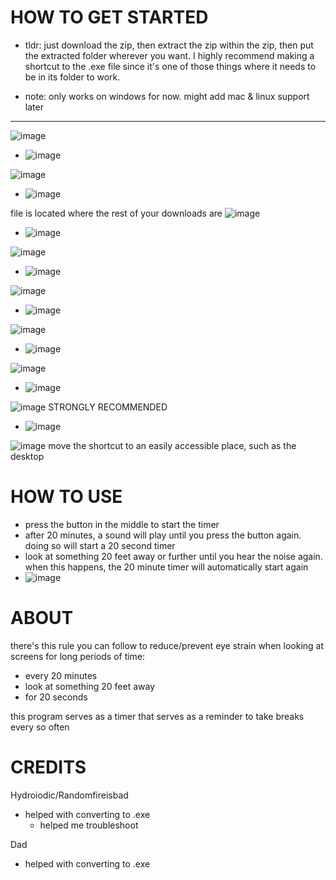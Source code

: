HOW TO GET STARTED
======================
- tldr: just download the zip, then extract the zip within the zip, then put the extracted folder wherever you want. I highly recommend making a shortcut to the .exe file since it's one of those things where it needs to be in its folder to work.

- note: only works on windows for now. might add mac & linux support later

-------------------------------------------------------------------------------------------------------------------
![image](https://github.com/connory94/20-20-20/assets/138651184/39d3070f-55a7-499a-ac81-f814674c09c4)
 - ![image](https://github.com/connory94/20-20-20/assets/138651184/80ff27b1-8e14-4f3e-aeb4-0c9324a2e698)
  
![image](https://github.com/connory94/20-20-20/assets/138651184/20a8a688-be42-4123-bf03-3598bb080414)
 - ![image](https://github.com/connory94/20-20-20/assets/138651184/295e6bc1-5980-453c-9e3a-c6afdd215139)
  
file is located where the rest of your downloads are
![image](https://github.com/connory94/20-20-20/assets/138651184/b88d3c0f-cf62-4d13-b719-0ceb74b7987f)
 - ![image](https://github.com/connory94/20-20-20/assets/138651184/039a94ad-7d2c-40e1-8ac9-a47bc35981e6)

![image](https://github.com/connory94/20-20-20/assets/138651184/f398b25d-5ad9-4808-852f-ef0083ac63fa)
 - ![image](https://github.com/connory94/20-20-20/assets/138651184/7b1b5029-445d-4283-8e98-15e02e980d62)

![image](https://github.com/connory94/20-20-20/assets/138651184/44b374c9-cdf3-4d48-ada5-7b180bbe4f22)
 - ![image](https://github.com/connory94/20-20-20/assets/138651184/272ff92a-5e27-4fb5-9405-1ba9326b86e8)

![image](https://github.com/connory94/20-20-20/assets/138651184/417ed24a-5f85-4acb-b1d9-bc91e808c6dd)
 - ![image](https://github.com/connory94/20-20-20/assets/138651184/d5392a4f-1a9a-4bea-8cf3-aff4da1e4234)

![image](https://github.com/connory94/20-20-20/assets/138651184/dac8c53f-9a06-489f-9754-2919c041f6e4)
 - ![image](https://github.com/connory94/20-20-20/assets/138651184/1c830978-b726-4d6e-ab2a-fc53b77021cf)

![image](https://github.com/connory94/20-20-20/assets/138651184/63d4dcb1-ab9b-4892-a435-c5f0bb7a2ad8)
STRONGLY RECOMMENDED
 - ![image](https://github.com/connory94/20-20-20/assets/138651184/0d55f9b7-5161-47de-a6d6-5db9b2aaa2b0)

![image](https://github.com/connory94/20-20-20/assets/138651184/9ccf0dbb-f9f1-4e58-8bb4-22881d6db4c7)
move the shortcut to an easily accessible place, such as the desktop

HOW TO USE
======================
- press the button in the middle to start the timer
- after 20 minutes, a sound will play until you press the button again. doing so will start a 20 second timer
- look at something 20 feet away or further until you hear the noise again. when this happens, the 20 minute timer will automatically start again
- ![image](https://github.com/connory94/20-20-20/assets/138651184/e01d0bdf-77cf-4bb0-b49f-2727f74573b0)


ABOUT
======================
there's this rule you can follow to reduce/prevent eye strain when looking at screens for long periods of time:
- every 20 minutes
- look at something 20 feet away
- for 20 seconds

this program serves as a timer that serves as a reminder to take breaks every so often


CREDITS
======================

Hydroiodic/Randomfireisbad
   - helped with converting to .exe
        - helped me troubleshoot

Dad
   - helped with converting to .exe
